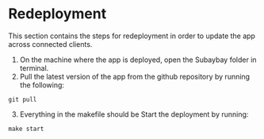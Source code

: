 # Redeployment

This section contains the steps for redeployment in order to update the app across connected clients.

1. On the machine where the app is deployed, open the Subaybay folder in terminal.
2. Pull the latest version of the app from the github repository by running the following:

```terminal
git pull
```

3. Everything in the makefile should be Start the deployment by running:

```terminal
make start
```
